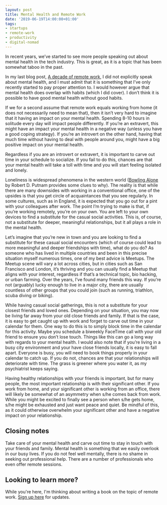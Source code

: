 ```yaml
---
layout: post
title: Mental Health and Remote Work
date: '2019-06-19T14:00:00+01:00'
tags:
- startups
- remote-work
- productivity
- digital-nomad
---
```


In recent years, we’ve started to see more people speaking out about mental health in the tech industry. This is great, as it is a topic that has been somewhat taboo in the past.

In my last blog post, [A decade of remote work]({{site.url}}/2019/05/18/a-decade-of-remote.html), I did not explicitly speak about mental health, and I must admit that it is something that I’ve only recently started to pay proper attention to. I would however argue that mental health does overlap with habits (which I did cover). I don’t think it is possible to have good mental health without good habits.

If we for a second assume that remote work equals working from home (it does not necessarily need to mean that), then it isn’t very hard to imagine that it having an impact on your mental health. Spending 8-10 hours in solitude every day will impact people differently. If you’re an extravert, this might have an impact your mental health in a negative way (unless you have a good coping strategy). If you’re an introvert on the other hand, having that much time without having to deal with people around you, might have a big positive impact on your mental health.

Regardless if you are an introvert or extravert, it is important to carve out time in your schedule to socialize. If you fail to do this, chances are that your mental health will take a toll with time and you will start feeling isolated and lonely.

Loneliness is widespread phenomena in the western world ([Bowling Alone](http://bowlingalone.com) by Robert D. Putnam provides some clues to why). The reality is that while there are many downsides with working in a conventional office, one of the upsides is that you get circle of acquaintances that you see regularly. In some cultures, such as in England, it is expected that you go out for a pint with your colleagues after work. The point I’m trying to make is that, if you’re working remotely, you’re on your own. You are left to your own devices to find a substitute for the casual social activities. This is, of course, not a substitute for deeper, meaningful relationships, but it all plays a role in the mental health.

Let’s imagine that you’re new in town and you are looking to find a substitute for these casual social encounters (which of course could lead to more meaningful and deeper friendships with time), what do you do? As someone who has lived in multiple countries and been in this precise situation myself numerous times, one of my best advice is Meetups. The Meetup scene will vary a lot across cities, but in cities such as San Francisco and London, it’s thriving and you can usually find a Meetup that aligns with your interest, regardless if that’s a technical topic, bio hacking, or urban farming. Over the years, I’ve found many friends this way. If you’re not (arguably) lucky enough to live in a major city, there are usually countless of other groups that you could join (such as running, triathlon, scuba diving or biking).

While having casual social gatherings, this is not a substitute for your closest friends and loved ones. Depending on your situation, you may now be living far away from your old close friends and family. If that is the case, it is easy to get caught up with work and forget to carve out time in your calendar for them. One way to do this is to simply block time in the calendar for this activity. Maybe you schedule a biweekly FaceTime call with your old friend to ensure you don’t lose touch. Things like this can go a long way with regards to your mental health. I would also note that if you’re living in a busy city environment and your have close friends locally, it is easy to fall apart. Everyone is busy, you will need to book things properly in your calendar to catch up. If you do not, chances are that your relationships will deteriorate with time. The grass is greener where you water it, as my psychiatrist keeps saying.

Having healthy relationships with your friends is important, but for many people, the most important relationship is with their significant other. If you work from home, and your significant other is working from an office, there will likely be somewhat of an asymmetry when s/he comes back from work. While you might be excited to finally see a person when s/he gets home, s/he might be exhausted and just want peace and quiet. Be mindful of this, as it could otherwise overwhelm your significant other and have a negative impact on your relationship.

## Closing notes

Take care of your mental health and carve out time to stay in touch with your friends and family. Mental health is something that we easily overlook in our busy lives. If you do not feel well mentally, there is no shame in seeking out professional help. There are a number of professionals who even offer remote sessions.

## Looking to learn more?
While you're here, I'm thinking about writing a book on the topic of remote work. [Sign up here](http://eepurl.com/gtzNfb) for updates.
